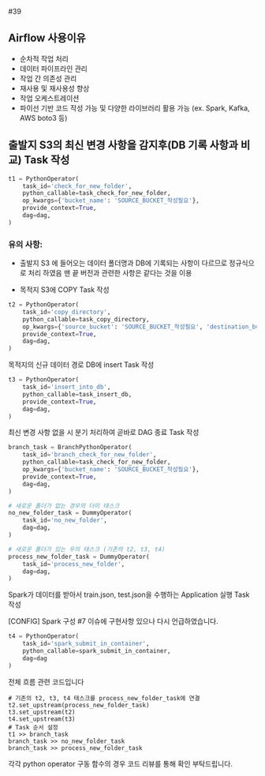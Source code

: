 #39   

## Airflow 사용이유

- 순차적 작업 처리 
- 데이터 파이프라인 관리 
- 작업 간 의존성 관리 
- 재사용 및 재사용성 향상 
- 작업 오케스트레이션
- 파이선 기반 코드 작성 가능 및 다양한 라이브러리 활용 가능 (ex. Spark, Kafka, AWS boto3 등) 




## 출발지 S3의 최신 변경 사항을 감지후(DB 기록 사항과 비교) Task 작성
```python
t1 = PythonOperator(
    task_id='check_for_new_folder',
    python_callable=task_check_for_new_folder,
    op_kwargs={'bucket_name': 'SOURCE_BUCKET_작성필요'},
    provide_context=True,
    dag=dag,
)
```
### 유의 사항: 
- 출발지 S3 에 들어오는 데이터 폴더명과 DB에 기록되는 사항이 다르므로 
정규식으로 처리 하였음 맨 끝 버전과 관련한 사항은 같다는 것을 이용 
 


- 목적지 S3에 COPY Task 작성
```python
t2 = PythonOperator(
    task_id='copy_directory',
    python_callable=task_copy_directory,
    op_kwargs={'source_bucket': 'SOURCE_BUCKET_작성필요', 'destination_bucket': 'DESTINATION_BUCKET_작성필요'},
    provide_context=True,
    dag=dag,
)
```
 목적지의 신규 데이터 경로 DB에 insert Task 작성
```python
t3 = PythonOperator(
    task_id='insert_into_db',
    python_callable=task_insert_db,
    provide_context=True,
    dag=dag,
)
```
 최신 변경 사항 없을 시 분기 처리하여 곧바로 DAG 종료 Task 작성
```python
branch_task = BranchPythonOperator(
    task_id='branch_check_for_new_folder',
    python_callable=task_check_for_new_folder,
    op_kwargs={'bucket_name': 'SOURCE_BUCKET_작성필요'},
    provide_context=True,
    dag=dag,
)

# 새로운 폴더가 없는 경우의 더미 태스크
no_new_folder_task = DummyOperator(
    task_id='no_new_folder',
    dag=dag,
)

# 새로운 폴더가 있는 우의 태스크 (기존의 t2, t3, t4)
process_new_folder_task = DummyOperator(
    task_id='process_new_folder',
    dag=dag,
)
```

 Spark가 데이터를 받아서 train.json, test.json을 수행하는 Application 실행 Task 작성

[CONFIG] Spark 구성  #7 이슈에 구현사항 있으나 다시 언급하였습니다.

```python
t4 = PythonOperator(
    task_id='spark_submit_in_container',
    python_callable=spark_submit_in_container,
    dag=dag 
)
```


전체 흐름 관련 코드입니다

```
# 기존의 t2, t3, t4 태스크를 process_new_folder_task에 연결
t2.set_upstream(process_new_folder_task)
t3.set_upstream(t2)
t4.set_upstream(t3)
# Task 순서 설정
t1 >> branch_task
branch_task >> no_new_folder_task
branch_task >> process_new_folder_task
```

각각 python operator 구동 함수의 경우 코드 리뷰를 통해 확인 부탁드립니다.

